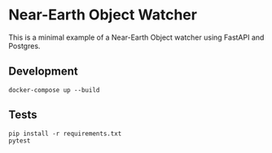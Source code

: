 # Near-Earth Object Watcher

This is a minimal example of a Near-Earth Object watcher using FastAPI and Postgres.

## Development

```
docker-compose up --build
```

## Tests

```
pip install -r requirements.txt
pytest
```
